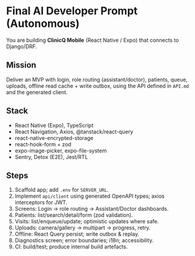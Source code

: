 # Final AI Developer Prompt (Autonomous)
You are building **ClinicQ Mobile** (React Native / Expo) that connects to Django/DRF.

## Mission
Deliver an MVP with login, role routing (assistant/doctor), patients, queue, uploads, offline read cache + write outbox, using the API defined in `API.md` and the generated client.

## Stack
- React Native (Expo), TypeScript
- React Navigation, Axios, @tanstack/react-query
- react-native-encrypted-storage
- react-hook-form + zod
- expo-image-picker, expo-file-system
- Sentry, Detox (E2E), Jest/RTL

## Steps
1. Scaffold app; add `.env` for `SERVER_URL`.
2. Implement `api/client` using generated OpenAPI types; axios interceptors for JWT.
3. Screens: Login → role routing → Assistant/Doctor dashboards.
4. Patients: list/search/detail/form (zod validation).
5. Visits: list/enqueue/update; optimistic updates where safe.
6. Uploads: camera/gallery → multipart → progress, retry.
7. Offline: React Query persist; write outbox & replay.
8. Diagnostics screen; error boundaries; i18n; accessibility.
9. CI: build/test; produce internal build artefacts.
